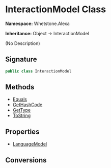 # InteractionModel Class
**Namespace:** Whetstone.Alexa

**Inheritance:** Object → InteractionModel

(No Description)

## Signature
```csharp
public class InteractionModel
```
## Methods
- [Equals](InteractionModel/Equals.md)
- [GetHashCode](InteractionModel/GetHashCode.md)
- [GetType](InteractionModel/GetType.md)
- [ToString](InteractionModel/ToString.md)
## Properties
- [LanguageModel](InteractionModel/LanguageModel.md)
## Conversions

